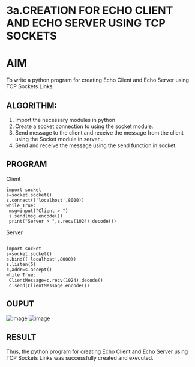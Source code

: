 # 3a.CREATION FOR ECHO CLIENT AND ECHO SERVER USING TCP SOCKETS
# AIM
To write a python program for creating Echo Client and Echo Server using TCP
Sockets Links.
## ALGORITHM:
1. Import the necessary modules in python
2. Create a socket connection to using the socket module.
3. Send message to the client and receive the message from the client using the Socket module in
 server .
4. Send and receive the message using the send function in socket.
## PROGRAM
Client
```
import socket
s=socket.socket()
s.connect(('localhost',8000))
while True:
 msg=input("Client > ")
 s.send(msg.encode())
 print("Server > ",s.recv(1024).decode())
```
Server
```

import socket
s=socket.socket()
s.bind(('localhost',8000))
s.listen(5)
c,addr=s.accept()
while True:
 ClientMessage=c.recv(1024).decode()
 c.send(ClientMessage.encode())
```

## OUPUT
![image](https://github.com/Pooja-sri45/3a.Sockets_Creation_for_Echo_Client_and_Echo_Server/assets/147081893/b818ab5a-72d1-4fa5-9d02-93be0a20cdc0)
![image](https://github.com/Pooja-sri45/3a.Sockets_Creation_for_Echo_Client_and_Echo_Server/assets/147081893/09b9bb75-a9b8-41b5-849c-6528b352adb8)


## RESULT
Thus, the python program for creating Echo Client and Echo Server using TCP Sockets Links 
was successfully created and executed.
